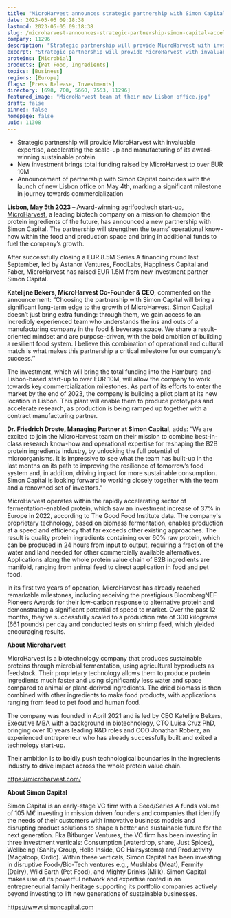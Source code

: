 ```yaml
---
title: "MicroHarvest announces strategic partnership with Simon Capital to accelerate path to commercialization"
date: 2023-05-05 09:18:38
lastmod: 2023-05-05 09:18:38
slug: /microharvest-announces-strategic-partnership-simon-capital-accelerate-path
company: 11296
description: "Strategic partnership will provide MicroHarvest with invaluable expertise, accelerating the scale-up and manufacturing of its award-winning sustainable protein"
excerpt: "Strategic partnership will provide MicroHarvest with invaluable expertise, accelerating the scale-up and manufacturing of its award-winning sustainable protein"
proteins: [Microbial]
products: [Pet Food, Ingredients]
topics: [Business]
regions: [Europe]
flags: [Press Release, Investments]
directory: [698, 700, 5660, 7553, 11296]
featured_image: "MicroHarvest team at their new Lisbon office.jpg"
draft: false
pinned: false
homepage: false
uuid: 11308
---
```

<ul>
<li>Strategic partnership will provide MicroHarvest with invaluable expertise, accelerating the scale-up and manufacturing of its award-winning sustainable protein</li>
<li>New investment brings total funding raised by MicroHarvest to over EUR 10M</li>
<li>Announcement of partnership with Simon Capital coincides with the launch of new Lisbon office on May 4th, marking a significant milestone in journey towards commercialization</li>
</ul>
<p><strong>Lisbon, May 5th 2023 – </strong>Award-winning agrifoodtech start-up, <a href="https://microharvest.com/">MicroHarvest</a>, a leading biotech company on a mission to champion the protein ingredients of the future, has announced a new partnership with Simon Capital. The partnership will strengthen the teams’ operational know-how within the food and production space and bring in additional funds to fuel the company’s growth. </p>
<p>After successfully closing a EUR 8.5M Series A financing round last September, led by Astanor Ventures, FoodLabs, Happiness Capital and Faber, MicroHarvest has raised EUR 1.5M from new investment partner Simon Capital.</p>
<p><strong>Katelijne Bekers, MicroHarvest Co-Founder & CEO</strong>, commented on the announcement: “Choosing the partnership with Simon Capital will bring a significant long-term edge to the growth of MicroHarvest. Simon Capital doesn’t just bring extra funding: through them, we gain access to an incredibly experienced team who understands the ins and outs of a manufacturing company in the food & beverage space. We share a result-oriented mindset and are purpose-driven, with the bold ambition of building a resilient food system. I believe this combination of operational and cultural match is what makes this partnership a critical milestone for our company’s success.’’</p>
<p>The investment, which will bring the total funding into the Hamburg-and-Lisbon-based start-up to over EUR 10M, will allow the company to work towards key commercialization milestones. As part of its efforts to enter the market by the end of 2023, the company is building a pilot plant at its new location in Lisbon. This plant will enable them to produce prototypes and accelerate research, as production is being ramped up together with a contract manufacturing partner.</p>
<p><strong>Dr. Friedrich Droste, Managing Partner at Simon Capital</strong>, adds: “We are excited to join the MicroHarvest team on their mission to combine best-in-class research know-how and operational expertise for reshaping the B2B protein ingredients industry, by unlocking the full potential of microorganisms. It is impressive to see what the team has built-up in the last months on its path to improving the resilience of tomorrow’s food system and, in addition, driving impact for more sustainable consumption. Simon Capital is looking forward to working closely together with the team and a renowned set of investors.”</p>
<p>MicroHarvest operates within the rapidly accelerating sector of fermentation-enabled protein, which saw an investment increase of 37% in Europe in 2022, according to The Good Food Institute data. The company's proprietary technology, based on biomass fermentation, enables production at a speed and efficiency that far exceeds other existing approaches. The result is quality protein ingredients containing over 60% raw protein, which can be produced in 24 hours from input to output, requiring a fraction of the water and land needed for other commercially available alternatives. Applications along the whole protein value chain of B2B ingredients are manifold, ranging from animal feed to direct application in food and pet food. </p>
<p>In its first two years of operation, MicroHarvest has already reached remarkable milestones, including receiving the prestigious BloombergNEF Pioneers Awards for their low-carbon response to alternative protein and demonstrating a significant potential of speed to market. Over the past 12 months, they’ve successfully scaled to a production rate of 300 kilograms (661 pounds) per day and conducted tests on shrimp feed, which yielded encouraging results.</p>
<p><strong>About Microharvest </strong></p>
<p>MicroHarvest is a biotechnology company that produces sustainable proteins through microbial fermentation, using agricultural byproducts as feedstock. Their proprietary technology allows them to produce protein ingredients much faster and using significantly less water and space compared to animal or plant-derived ingredients. The dried biomass is then combined with other ingredients to make food products, with applications ranging from feed to pet food and human food.  </p>
<p>The company was founded in April 2021 and is led by CEO Katelijne Bekers, Executive MBA with a background in biotechnology, CTO Luisa Cruz PhD, bringing over 10 years leading R&D roles and COO Jonathan Roberz, an experienced entrepreneur who has already successfully built and exited a technology start-up. </p>
<p>Their ambition is to boldly push technological boundaries in the ingredients industry to drive impact across the whole protein value chain. </p>
<p><a href="https://microharvest.com/">https://microharvest.com/</a> </p>
<p><strong>About Simon Capital</strong></p>
<p>Simon Capital is an early-stage VC firm with a Seed/Series A funds volume of 105 M€ investing in mission driven founders and companies that identify the needs of their customers with innovative business models and disrupting product solutions to shape a better and sustainable future for the next generation. Fka Bitburger Ventures, the VC firm has been investing in three investment verticals: Consumption (waterdrop, share, Just Spices), Wellbeing (Sanity Group, Hello Inside, OC Hairsystems) and Productivity (Magaloop, Ordio). Within these verticals, Simon Capital has been investing in disruptive Food-/Bio-Tech ventures e.g., Mushlabs (Meat), Fermify (Dairy), Wild Earth (Pet Food), and Mighty Drinks (Milk). Simon Capital makes use of its powerful network and expertise rooted in an entrepreneurial family heritage supporting its portfolio companies actively beyond investing to lift new generations of sustainable businesses.</p>
<p><a href="https://www.simoncapital.com">https://www.simoncapital.com</a></p>
